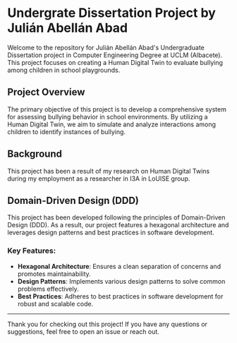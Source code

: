 # Undergrate Dissertation Project by Julián Abellán Abad

Welcome to the repository for Julián Abellán Abad's Undergraduate Dissertation project in Computer Engineering Degree at UCLM (Albacete). This project focuses on creating a Human Digital Twin to evaluate bullying among children in school playgrounds.

## Project Overview

The primary objective of this project is to develop a comprehensive system for assessing bullying behavior in school environments. By utilizing a Human Digital Twin, we aim to simulate and analyze interactions among children to identify instances of bullying.

## Background

This project has been a result of my research on Human Digital Twins during my employment as a researcher in I3A in LoUISE group.

## Domain-Driven Design (DDD)

This project has been developed following the principles of Domain-Driven Design (DDD). As a result, our project features a hexagonal architecture and leverages design patterns and best practices in software development.

### Key Features:

- **Hexagonal Architecture**: Ensures a clean separation of concerns and promotes maintainability.
- **Design Patterns**: Implements various design patterns to solve common problems effectively.
- **Best Practices**: Adheres to best practices in software development for robust and scalable code.

---

Thank you for checking out this project! If you have any questions or suggestions, feel free to open an issue or reach out.
